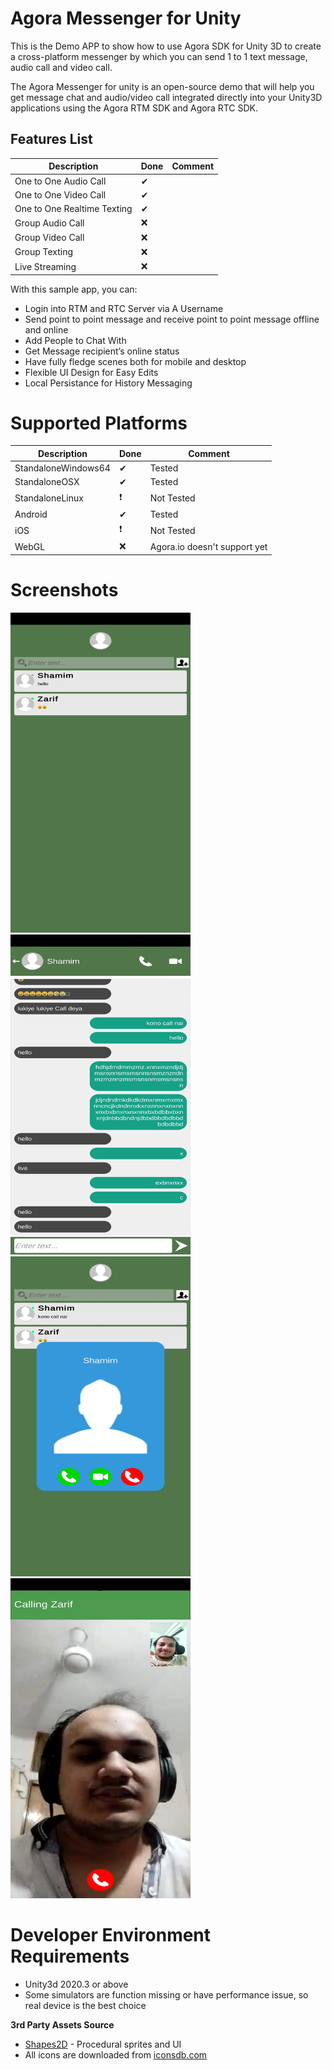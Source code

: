 Agora Messenger for Unity
=========================
This is the Demo APP to show how to use Agora SDK for Unity 3D to create a cross-platform messenger by which you can send 1 to 1 text message, audio call and video call.

The Agora Messenger for unity is an open-source demo that will help you get message chat and audio/video call integrated directly into your Unity3D applications using the Agora RTM SDK and Agora RTC SDK.

## Features List


| Description             | Done | Comment |
|-------------------------|------|---------|
| One to One Audio Call| ✔ | 
| One to One Video Call| ✔ | 
| One to One Realtime Texting| ✔ | 
| Group Audio Call| ❌ | 
| Group Video Call| ❌ | 
| Group Texting| ❌ | 
| Live Streaming | ❌ | 

With this sample app, you can:

- Login into RTM and RTC Server via A Username
- Send point to point message and receive point to point message offline and online
- Add People to Chat With
- Get Message recipient’s online status
- Have fully fledge scenes both for mobile and desktop
- Flexible UI Design for Easy Edits
- Local Persistance for History Messaging

Supported Platforms
===================

| Description             | Done | Comment |
|-------------------------|------|---------|
| StandaloneWindows64| ✔ | Tested
| StandaloneOSX| ✔ | Tested
| StandaloneLinux| ❗ | Not Tested
| Android| ✔ | Tested
| iOS| ❗ | Not Tested
| WebGL| ❌ | Agora.io doesn't support yet

Screenshots
===========
<img src="./Screenshots/Mobile/1.jpg" width="288" height="512">
<img src="./Screenshots/Mobile/2.jpg" width="288" height="512">
<img src="./Screenshots/Mobile/3.jpg" width="288" height="512">
<img src="./Screenshots/Mobile/4.jpg" width="288" height="512">


Developer Environment Requirements
==================================

- Unity3d 2020.3 or above
- Some simulators are function missing or have performance issue, so real device is the best choice



**3rd Party Assets Source**

- [Shapes2D](https://github.com/all-iver/shapes2d) - Procedural sprites and UI
- All icons are downloaded from [iconsdb.com](https://www.iconsdb.com/)
